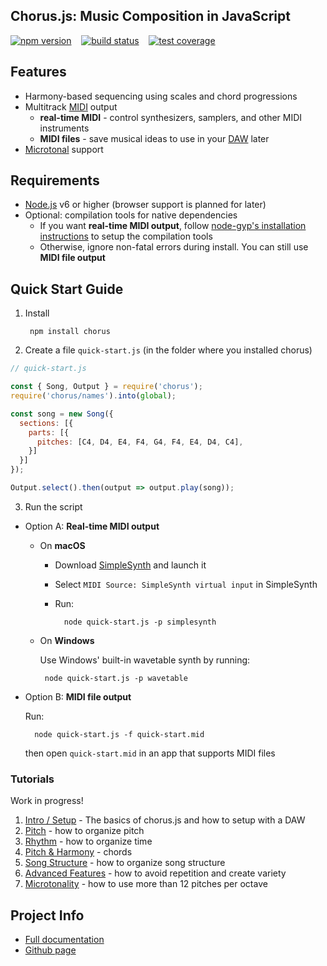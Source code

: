 ## Chorus.js: Music Composition in JavaScript

[![npm version](https://badge.fury.io/js/chorus.svg)](https://npmjs.org/package/chorus)&nbsp;&nbsp;&nbsp;
[![build status](https://travis-ci.org/adamjmurray/chorus.js.svg?branch=master)](https://travis-ci.org/adamjmurray/chorus.js)&nbsp;&nbsp;&nbsp;
[![test coverage](https://coveralls.io/repos/github/adamjmurray/chorus.js/badge.svg?branch=master)](https://coveralls.io/github/adamjmurray/chorus.js?branch=master)


## Features

- Harmony-based sequencing using scales and chord progressions
- Multitrack [MIDI](http://www.instructables.com/id/What-is-MIDI/) output
  - **real-time MIDI** - control synthesizers, samplers, and other MIDI instruments
  - **MIDI files** - save musical ideas to use in your [DAW](https://en.wikipedia.org/wiki/Digital_audio_workstation) later
- [Microtonal](https://en.wikipedia.org/wiki/Microtonal_music) support


<a name="requirements"></a>

## Requirements

- [Node.js](https://nodejs.org) v6 or higher (browser support is planned for later)
- Optional: compilation tools for native dependencies
  - If you want **real-time MIDI output**, follow [node-gyp's installation instructions](https://github.com/nodejs/node-gyp#installation) to setup the compilation tools
  - Otherwise, ignore non-fatal errors during install. You can still use **MIDI file output**

<a name="quick-start"></a>
<a name="real-time"></a>

## Quick Start Guide

1. Install

        npm install chorus

2. Create a file `quick-start.js` (in the folder where you installed chorus)

  ```javascript
  // quick-start.js
  
  const { Song, Output } = require('chorus');
  require('chorus/names').into(global);
  
  const song = new Song({
    sections: [{
      parts: [{
        pitches: [C4, D4, E4, F4, G4, F4, E4, D4, C4],
      }]
    }]
  });

  Output.select().then(output => output.play(song));
 ```

3. Run the script
  * Option A: **Real-time MIDI output**   
    * On **macOS**
      * Download [SimpleSynth](http://notahat.com/simplesynth/) and launch it      
      * Select `MIDI Source: SimpleSynth virtual input` in SimpleSynth       
      * Run:

              node quick-start.js -p simplesynth

     * On **Windows**

       Use Windows' built-in wavetable synth by running:
 
            node quick-start.js -p wavetable
  
  * Option B: **MIDI file output**
  
    Run:
    
          node quick-start.js -f quick-start.mid
        
    then open `quick-start.mid` in an app that supports MIDI files

  
<a name="tutorials"></a>

### Tutorials

Work in progress!

1. [Intro / Setup](https://adamjmurray.github.io/chorus.js/tutorial-01-intro.html) - The basics of chorus.js and how to setup with a DAW
2. [Pitch](https://adamjmurray.github.io/chorus.js/tutorial-02-pitch.html) - how to organize pitch
3. [Rhythm](https://adamjmurray.github.io/chorus.js/tutorial-03-rhythm.html) - how to organize time
4. [Pitch & Harmony](https://adamjmurray.github.io/chorus.js/tutorial-04-harmony.html) - chords
5. [Song Structure](https://adamjmurray.github.io/chorus.js/tutorial-05-song-structure.html) - how to organize song structure
6. [Advanced Features](https://adamjmurray.github.io/chorus.js/tutorial-06-advanced-features.html) - how to avoid repetition and create variety
7. [Microtonality](https://adamjmurray.github.io/chorus.js/tutorial-07-microtonality.html) - how to use more than 12 pitches per octave


## Project Info

- [Full documentation](https://adamjmurray.github.io/chorus.js/)
- [Github page](https://github.com/adamjmurray/chorus.js/)
